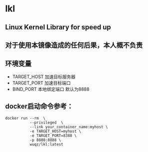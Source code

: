 # lkl
## Linux Kernel Library for speed up

## 对于使用本镜像造成的任何后果，本人概不负责

## 环境变量
- TARGET_HOST  加速目标服务器
- TARGET_PORT  加速目标端口
- BIND_PORT    本地绑定端口 默认为8888

## docker启动命令参考：
```
docker run --rm  \
           --privileged  \
           --link your_container_name:myhost \
           -e TARGET_HOST=myhost \
           -e TARGET_PORT=8388 \
           -p 8888:8888 \
           wuqz/lkl:latest
```
